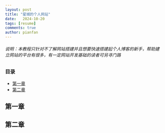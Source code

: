 ```yaml
---
layout: post
title: "星城的个人网站"
date:   2024-10-20
tags: [resume]
comments: true
author: pianfan
---
```


###### 说明：本教程只针对不了解网站搭建并且想要快速搭建起个人博客的新手，帮助建立网站的平台有很多，有一定网站开发基础的读者可另寻门路

<!-- more -->

### 目录

- [第一章](#第一章)
- [第二章](#第二章)

## 第一章

## 第二章
